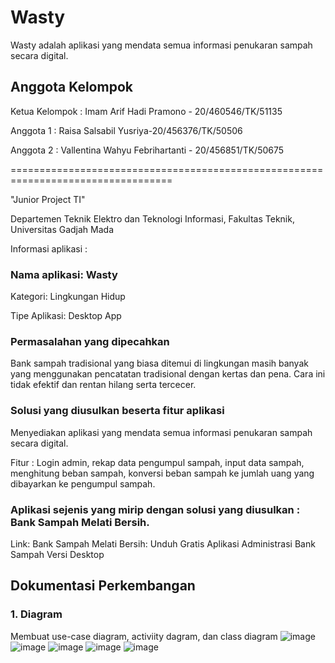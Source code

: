 # Wasty
Wasty adalah aplikasi yang mendata semua informasi penukaran sampah secara digital.

## Anggota Kelompok 

   Ketua Kelompok : Imam Arif Hadi Pramono - 20/460546/TK/51135

   Anggota 1 : Raisa Salsabil Yusriya-20/456376/TK/50506

   Anggota 2 : Vallentina Wahyu Febrihartanti - 20/456851/TK/50675
   
==================================================================================

"Junior Project TI"

Departemen Teknik Elektro dan Teknologi Informasi, Fakultas Teknik, Universitas Gadjah Mada

Informasi aplikasi :

### Nama aplikasi: Wasty
Kategori: Lingkungan Hidup

Tipe Aplikasi: Desktop App
### Permasalahan yang dipecahkan 
Bank sampah tradisional yang biasa ditemui di lingkungan masih banyak yang menggunakan pencatatan tradisional dengan kertas dan pena. Cara ini tidak efektif dan rentan hilang serta tercecer.  
### Solusi yang diusulkan beserta fitur aplikasi 
Menyediakan aplikasi yang mendata semua informasi penukaran sampah secara digital.

Fitur : 
Login admin,
rekap data pengumpul sampah,
input data sampah,
menghitung beban sampah,
konversi beban sampah ke jumlah uang yang dibayarkan ke pengumpul sampah.

### Aplikasi sejenis yang mirip dengan solusi yang diusulkan : Bank Sampah Melati Bersih.
Link: Bank Sampah Melati Bersih: Unduh Gratis Aplikasi Administrasi Bank Sampah Versi Desktop

## Dokumentasi Perkembangan
### 1. Diagram
Membuat use-case diagram, activiity dagram, dan class diagram
![image](https://user-images.githubusercontent.com/71454818/189573407-fd208c78-938d-4277-9ead-a504157b5f5c.png)
![image](https://user-images.githubusercontent.com/71454818/189573423-6427adef-38c8-4c72-a571-510fdc0877f9.png)
![image](https://user-images.githubusercontent.com/71454818/189573439-0df437b4-39e6-4c21-9e5b-8259edcb07fb.png)
![image](https://user-images.githubusercontent.com/71454818/189573449-83b6790b-16c8-4977-81aa-07f7ef2c56a8.png)
![image](https://user-images.githubusercontent.com/71454818/189573471-0300fe19-54cb-498a-9f7e-66467d062462.png)

